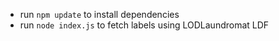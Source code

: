 * run `npm update` to install dependencies
* run `node index.js` to fetch labels using LODLaundromat LDF
